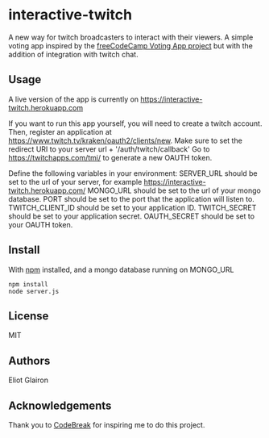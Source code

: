 # interactive-twitch

A new way for twitch broadcasters to interact with their viewers.  A simple voting app inspired by the [freeCodeCamp Voting App project](https://www.freecodecamp.org/challenges/build-a-voting-app)
but with the addition of integration with twitch chat.

## Usage

A live version of the app is currently on https://interactive-twitch.herokuapp.com

If you want to run this app yourself, you will need to create a twitch account.
Then, register an application at https://www.twitch.tv/kraken/oauth2/clients/new.
Make sure to set the redirect URI to your server url + '/auth/twitch/callback'
Go to https://twitchapps.com/tmi/ to generate a new OAUTH token.

Define the following variables in your environment:
SERVER_URL should be set to the url of your server, for example https://interactive-twitch.herokuapp.com/
MONGO_URL should be set to the url of your mongo database.
PORT should be set to the port that the application will listen to.
TWITCH_CLIENT_ID should be set to your application ID.
TWITCH_SECRET should be set to your application secret.
OAUTH_SECRET should be set to your OAUTH token.

## Install

With [npm](https://npmjs.org/) installed, and a mongo database running on MONGO_URL

```shell
npm install
node server.js
```

## License

MIT

## Authors

Eliot Glairon

## Acknowledgements

Thank you to [CodeBreak](https://codebreak.srnd.org/) for inspiring me to do this project.
